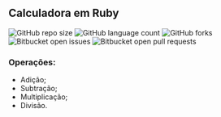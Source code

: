 ## Calculadora em Ruby

![GitHub repo size](https://img.shields.io/github/repo-size/leoalmeidasa/CalculadoraRuby?style=for-the-badge)
![GitHub language count](https://img.shields.io/github/languages/count/leoalmeidasa/CalculadoraRuby?style=for-the-badge)
![GitHub forks](https://img.shields.io/github/forks/leoalmeidasa/CalculadoraRuby?style=for-the-badge)
![Bitbucket open issues](https://img.shields.io/bitbucket/issues/leoalmeidasa/CalculadoraRuby?style=for-the-badge)
![Bitbucket open pull requests](https://img.shields.io/bitbucket/pr-raw/leoalmeidasa/CalculadoraRuby?style=for-the-badge)

### Operações:
- Adição;
- Subtração;
- Multiplicação;
- Divisão.

